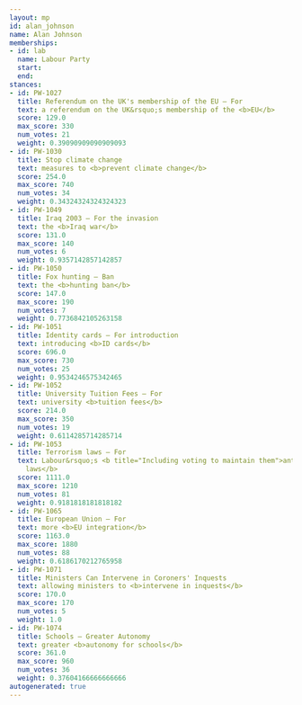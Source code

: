 ```yaml
---
layout: mp
id: alan_johnson
name: Alan Johnson
memberships:
- id: lab
  name: Labour Party
  start: 
  end: 
stances:
- id: PW-1027
  title: Referendum on the UK's membership of the EU — For
  text: a referendum on the UK&rsquo;s membership of the <b>EU</b>
  score: 129.0
  max_score: 330
  num_votes: 21
  weight: 0.39090909090909093
- id: PW-1030
  title: Stop climate change
  text: measures to <b>prevent climate change</b>
  score: 254.0
  max_score: 740
  num_votes: 34
  weight: 0.34324324324324323
- id: PW-1049
  title: Iraq 2003 — For the invasion
  text: the <b>Iraq war</b>
  score: 131.0
  max_score: 140
  num_votes: 6
  weight: 0.9357142857142857
- id: PW-1050
  title: Fox hunting — Ban
  text: the <b>hunting ban</b>
  score: 147.0
  max_score: 190
  num_votes: 7
  weight: 0.7736842105263158
- id: PW-1051
  title: Identity cards — For introduction
  text: introducing <b>ID cards</b>
  score: 696.0
  max_score: 730
  num_votes: 25
  weight: 0.9534246575342465
- id: PW-1052
  title: University Tuition Fees — For
  text: university <b>tuition fees</b>
  score: 214.0
  max_score: 350
  num_votes: 19
  weight: 0.6114285714285714
- id: PW-1053
  title: Terrorism laws — For
  text: Labour&rsquo;s <b title="Including voting to maintain them">anti-terrorism
    laws</b>
  score: 1111.0
  max_score: 1210
  num_votes: 81
  weight: 0.9181818181818182
- id: PW-1065
  title: European Union — For
  text: more <b>EU integration</b>
  score: 1163.0
  max_score: 1880
  num_votes: 88
  weight: 0.6186170212765958
- id: PW-1071
  title: Ministers Can Intervene in Coroners' Inquests
  text: allowing ministers to <b>intervene in inquests</b>
  score: 170.0
  max_score: 170
  num_votes: 5
  weight: 1.0
- id: PW-1074
  title: Schools — Greater Autonomy
  text: greater <b>autonomy for schools</b>
  score: 361.0
  max_score: 960
  num_votes: 36
  weight: 0.37604166666666666
autogenerated: true
---
```

